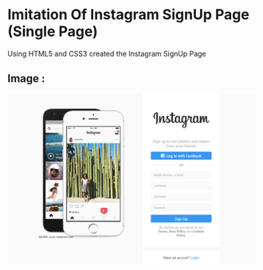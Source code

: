 # Imitation Of Instagram SignUp Page (Single Page)

Using HTML5 and CSS3 created the Instagram SignUp Page

## Image :
<img src="ScreenShot/Screenshot%20(87).png" width="500px"/>

